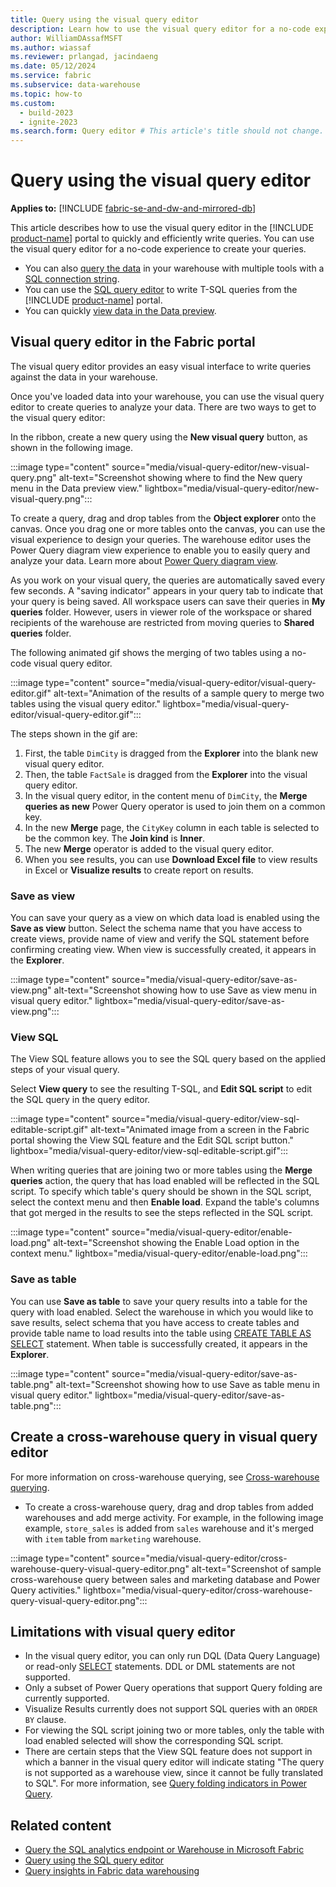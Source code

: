 ```yaml
---
title: Query using the visual query editor
description: Learn how to use the visual query editor for a no-code experience to create your queries.
author: WilliamDAssafMSFT
ms.author: wiassaf
ms.reviewer: prlangad, jacindaeng
ms.date: 05/12/2024
ms.service: fabric
ms.subservice: data-warehouse
ms.topic: how-to
ms.custom:
  - build-2023
  - ignite-2023
ms.search.form: Query editor # This article's title should not change. If so, contact engineering.
---
```

# Query using the visual query editor

**Applies to:** [!INCLUDE [fabric-se-and-dw-and-mirrored-db](includes/applies-to-version/fabric-se-and-dw-and-mirrored-db.md)]

This article describes how to use the visual query editor in the [!INCLUDE [product-name](../includes/product-name.md)] portal to quickly and efficiently write queries. You can use the visual query editor for a no-code experience to create your queries.

- You can also [query the data](query-warehouse.md) in your warehouse with multiple tools with a [SQL connection string](connectivity.md).
- You can use the [SQL query editor](sql-query-editor.md) to write T-SQL queries from the [!INCLUDE [product-name](../includes/product-name.md)] portal.
- You can quickly [view data in the Data preview](data-preview.md).

## Visual query editor in the Fabric portal

The visual query editor provides an easy visual interface to write queries against the data in your warehouse.

Once you've loaded data into your warehouse, you can use the visual query editor to create queries to analyze your data. There are two ways to get to the visual query editor:

In the ribbon, create a new query using the **New visual query** button, as shown in the following image.

:::image type="content" source="media/visual-query-editor/new-visual-query.png" alt-text="Screenshot showing where to find the New query menu in the Data preview view." lightbox="media/visual-query-editor/new-visual-query.png":::

To create a query, drag and drop tables from the **Object explorer** onto the canvas. Once you drag one or more tables onto the canvas, you can use the visual experience to design your queries. The warehouse editor uses the Power Query diagram view experience to enable you to easily query and analyze your data. Learn more about [Power Query diagram view](/power-query/diagram-view).

As you work on your visual query, the queries are automatically saved every few seconds. A "saving indicator" appears in your query tab to indicate that your query is being saved. All workspace users can save their queries in **My queries** folder. However, users in viewer role of the workspace or shared recipients of the warehouse are restricted from moving queries to **Shared queries** folder.

The following animated gif shows the merging of two tables using a no-code visual query editor.

:::image type="content" source="media/visual-query-editor/visual-query-editor.gif" alt-text="Animation of the results of a sample query to merge two tables using the visual query editor." lightbox="media/visual-query-editor/visual-query-editor.gif":::

The steps shown in the gif are:

1. First, the table `DimCity` is dragged from the **Explorer** into the blank new visual query editor.
1. Then, the table `FactSale` is dragged from the **Explorer** into the visual query editor. 
1. In the visual query editor, in the content menu of `DimCity`, the **Merge queries as new** Power Query operator is used to join them on a common key.
1. In the new **Merge** page, the `CityKey` column in each table is selected to be the common key. The **Join kind** is **Inner**.
1. The new **Merge** operator is added to the visual query editor.
1. When you see results, you can use **Download Excel file** to view results in Excel or **Visualize results** to create report on results.

### Save as view

You can save your query as a view on which data load is enabled using the **Save as view** button. Select the schema name that you have access to create views, provide name of view and verify the SQL statement before confirming creating view. When view is successfully created, it appears in the **Explorer**.

:::image type="content" source="media/visual-query-editor/save-as-view.png" alt-text="Screenshot showing how to use Save as view menu in visual query editor." lightbox="media/visual-query-editor/save-as-view.png":::

### View SQL

The View SQL feature allows you to see the SQL query based on the applied steps of your visual query.

Select **View query** to see the resulting T-SQL, and **Edit SQL script** to edit the SQL query in the query editor.

:::image type="content" source="media/visual-query-editor/view-sql-editable-script.gif" alt-text="Animated image from a screen in the Fabric portal showing the View SQL feature and the Edit SQL script button." lightbox="media/visual-query-editor/view-sql-editable-script.gif":::

When writing queries that are joining two or more tables using the **Merge queries** action, the query that has load enabled will be reflected in the SQL script. To specify which table's query should be shown in the SQL script, select the context menu and then **Enable load**. Expand the table's columns that got merged in the results to see the steps reflected in the SQL script.

:::image type="content" source="media/visual-query-editor/enable-load.png" alt-text="Screenshot showing the Enable Load option in the context menu." lightbox="media/visual-query-editor/enable-load.png":::

### Save as table

You can use **Save as table** to save your query results into a table for the query with load enabled. Select the warehouse in which you would like to save results, select schema that you have access to create tables and provide table name to load results into the table using [CREATE TABLE AS SELECT](/sql/t-sql/statements/create-table-as-select-azure-sql-data-warehouse?view=fabric&preserve-view=true) statement. When table is successfully created, it appears in the **Explorer**.

:::image type="content" source="media/visual-query-editor/save-as-table.png" alt-text="Screenshot showing how to use Save as table menu in visual query editor." lightbox="media/visual-query-editor/save-as-table.png":::

## Create a cross-warehouse query in visual query editor

For more information on cross-warehouse querying, see [Cross-warehouse querying](query-warehouse.md#write-a-cross-database-query).

- To create a cross-warehouse query, drag and drop tables from added warehouses and add merge activity. For example, in the following image example, `store_sales` is added from `sales` warehouse and it's merged with `item` table from `marketing` warehouse.

:::image type="content" source="media/visual-query-editor/cross-warehouse-query-visual-query-editor.png" alt-text="Screenshot of sample cross-warehouse query between sales and marketing database and Power Query activities." lightbox="media/visual-query-editor/cross-warehouse-query-visual-query-editor.png":::

## Limitations with visual query editor

- In the visual query editor, you can only run DQL (Data Query Language) or read-only [SELECT](/sql/t-sql/queries/select-transact-sql?view=fabric&preserve-view=true) statements. DDL or DML statements are not supported.
- Only a subset of Power Query operations that support Query folding are currently supported.
- Visualize Results currently does not support SQL queries with an `ORDER BY` clause.
- For viewing the SQL script joining two or more tables, only the table with load enabled selected will show the corresponding SQL script.
- There are certain steps that the View SQL feature does not support in which a banner in the visual query editor will indicate stating "The query is not supported as a warehouse view, since it cannot be fully translated to SQL". For more information, see [Query folding indicators in Power Query](/power-query/step-folding-indicators).

## Related content

- [Query the SQL analytics endpoint or Warehouse in Microsoft Fabric](query-warehouse.md)
- [Query using the SQL query editor](sql-query-editor.md)
- [Query insights in Fabric data warehousing](query-insights.md)

